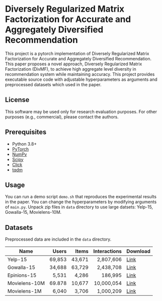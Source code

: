 # Diversely Regularized Matrix Factorization for Accurate and Aggregately Diversified Recommendation

This project is a pytorch implementation of Diversely Regularized Matrix Factorization for Accurate and Aggregately Diversified Recommendation.
This paper proposes a novel approach, Diversely Regularized Matrix Factorization (DivMF), to achieve high aggregate level diversity in recommendation system while maintaining accuracy.
This project provides executable source code with adjustable hyperparameters as arguments and preprocessed datasets which used in the paper.

## License
This software may be used only for research evaluation purposes.
For other purposes (e.g., commercial), please contact the authors.

## Prerequisites

- Python 3.8+
- [PyTorch](https://pytorch.org/)
- [NumPy](https://numpy.org/)
- [Scipy](https://scipy.org)
- [Click](https://click.palletsprojects.com/en/7.x/)
- [tqdm](https://tqdm.github.io/)

## Usage
You can run a demo script `demo.sh` that reproduces the experimental results in the paper.
You can change the hyperparameters by modifying arguments of `main.py`.
Unpack zip files in `data` directory to use large datsets: Yelp-15, Gowalla-15, Movielens-10M.

## Datasets

Preprocessed data are included in the `data` directory.

| Name | Users | Items | Interactions | Download |
| --- | ---: | ---: | ---: | --- |
| Yelp-15 | 69,853 | 43,671 | 2,807,606 | [Link](https://www.yelp.com/dataset) |
| Gowalla-15 | 34,688 | 63,729 | 2,438,708 | [Link](https://snap.stanford.edu/data/loc-gowalla.html) |
| Epinions-15 | 5,531 | 4,286 | 186,995 | [Link](http://www.trustlet.org/downloaded_epinions.html) |
| Movielens-10M | 69.878 | 10,677 | 10,000,054 | [Link](https://grouplens.org/datasets/movielens/1m/) |
| Movielens-1M | 6,040 | 3,706 | 1,000,209 | [Link](https://grouplens.org/datasets/movielens/1m/) |

